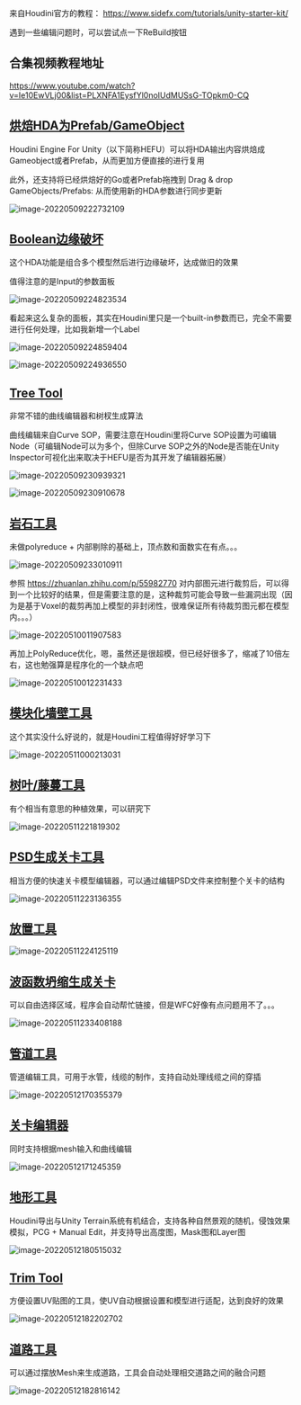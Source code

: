 来自Houdini官方的教程： https://www.sidefx.com/tutorials/unity-starter-kit/

遇到一些编辑问题时，可以尝试点一下ReBuild按钮

## 合集视频教程地址

https://www.youtube.com/watch?v=Ie10EwVLj00&list=PLXNFA1EysfYl0noIUdMUSsG-TOpkm0-CQ

## [烘焙HDA为Prefab/GameObject](https://www.youtube.com/watch?v=3vEruVSf8kc&list=PLXNFA1EysfYl0noIUdMUSsG-TOpkm0-CQ&index=2)

Houdini Engine For Unity（以下简称HEFU）可以将HDA输出内容烘焙成Gameobject或者Prefab，从而更加方便直接的进行复用

此外，还支持将已经烘焙好的Go或者Prefab拖拽到 Drag & drop GameObjects/Prefabs: 从而使用新的HDA参数进行同步更新

![image-20220509222732109](readme.assets/image-20220509222732109.png)

## [Boolean边缘破坏](https://www.youtube.com/watch?v=cpIbKQm6WBM&list=PLXNFA1EysfYl0noIUdMUSsG-TOpkm0-CQ&index=7)

这个HDA功能是组合多个模型然后进行边缘破坏，达成做旧的效果

值得注意的是Input的参数面板

![image-20220509224823534](readme.assets/image-20220509224823534.png)

看起来这么复杂的面板，其实在Houdini里只是一个built-in参数而已，完全不需要进行任何处理，比如我新增一个Label

![image-20220509224859404](readme.assets/image-20220509224859404.png)

![image-20220509224936550](readme.assets/image-20220509224936550.png)

## [Tree Tool](https://www.youtube.com/watch?v=rghCh8A4LXg&list=PLXNFA1EysfYl0noIUdMUSsG-TOpkm0-CQ&index=3)

非常不错的曲线编辑器和树杈生成算法

曲线编辑来自Curve SOP，需要注意在Houdini里将Curve SOP设置为可编辑Node（可编辑Node可以为多个，但除Curve SOP之外的Node是否能在Unity Inspector可视化出来取决于HEFU是否为其开发了编辑器拓展）

![image-20220509230939321](readme.assets/image-20220509230939321.png)

![image-20220509230910678](readme.assets/image-20220509230910678.png)



## [岩石工具](https://www.youtube.com/watch?v=l3akQ1x5vzQ&list=PLXNFA1EysfYl0noIUdMUSsG-TOpkm0-CQ&index=4)

未做polyreduce + 内部剔除的基础上，顶点数和面数实在有点。。。

![image-20220509233010911](readme.assets/image-20220509233010911.png)

参照 https://zhuanlan.zhihu.com/p/55982770 对内部图元进行裁剪后，可以得到一个比较好的结果，但是需要注意的是，这种裁剪可能会导致一些漏洞出现（因为是基于Voxel的裁剪再加上模型的非封闭性，很难保证所有待裁剪图元都在模型内。。。）

![image-20220510011907583](readme.assets/image-20220510011907583.png)

再加上PolyReduce优化，嗯，虽然还是很超模，但已经好很多了，缩减了10倍左右，这也勉强算是程序化的一个缺点吧

![image-20220510012231433](readme.assets/image-20220510012231433.png)

## [模块化墙壁工具](https://www.youtube.com/watch?v=95-gmPzMgiE&list=PLXNFA1EysfYl0noIUdMUSsG-TOpkm0-CQ&index=5)

这个其实没什么好说的，就是Houdini工程值得好好学习下

![image-20220511000213031](readme.assets/image-20220511000213031.png)



## [树叶/藤蔓工具](https://www.youtube.com/watch?v=pTJtI4vymag&list=PLXNFA1EysfYl0noIUdMUSsG-TOpkm0-CQ&index=6)

有个相当有意思的种植效果，可以研究下

![image-20220511221819302](readme.assets/image-20220511221819302.png)

## [PSD生成关卡工具](https://www.youtube.com/watch?v=RCD0zLM-vi4&list=PLXNFA1EysfYl0noIUdMUSsG-TOpkm0-CQ&index=8)

相当方便的快速关卡模型编辑器，可以通过编辑PSD文件来控制整个关卡的结构

![image-20220511223136355](readme.assets/image-20220511223136355.png)



## [放置工具](https://www.youtube.com/watch?v=mTbQN5OuOhk&list=PLXNFA1EysfYl0noIUdMUSsG-TOpkm0-CQ&index=9)

![image-20220511224125119](readme.assets/image-20220511224125119.png)

## [波函数坍缩生成关卡](https://www.youtube.com/watch?v=mgWftkTq1XU&list=PLXNFA1EysfYl0noIUdMUSsG-TOpkm0-CQ&index=10)

可以自由选择区域，程序会自动帮忙链接，但是WFC好像有点问题用不了。。。

![image-20220511233408188](readme.assets/image-20220511233408188.png)



## [管道工具](https://www.youtube.com/watch?v=VxnHOnm3hCg&list=PLXNFA1EysfYl0noIUdMUSsG-TOpkm0-CQ&index=11)

管道编辑工具，可用于水管，线缆的制作，支持自动处理线缆之间的穿插

![image-20220512170355379](readme.assets/image-20220512170355379.png)



## [关卡编辑器](https://www.youtube.com/watch?v=MoGSdEbF3To&list=PLXNFA1EysfYl0noIUdMUSsG-TOpkm0-CQ&index=12)

同时支持根据mesh输入和曲线编辑

![image-20220512171245359](readme.assets/image-20220512171245359.png)



## [地形工具](https://www.youtube.com/watch?v=BiX3Xpi_fYQ&list=PLXNFA1EysfYl0noIUdMUSsG-TOpkm0-CQ&index=13)

Houdini导出与Unity Terrain系统有机结合，支持各种自然景观的随机，侵蚀效果模拟，PCG + Manual Edit，并支持导出高度图，Mask图和Layer图

![image-20220512180515032](readme.assets/image-20220512180515032.png)

## [Trim Tool](https://www.youtube.com/watch?v=cq_d-ZppqdI&list=PLXNFA1EysfYl0noIUdMUSsG-TOpkm0-CQ&index=14)

方便设置UV贴图的工具，使UV自动根据设置和模型进行适配，达到良好的效果

![image-20220512182202702](readme.assets/image-20220512182202702.png)

## [道路工具](https://www.youtube.com/watch?v=k4mcpHCacvg&list=PLXNFA1EysfYl0noIUdMUSsG-TOpkm0-CQ&index=15)

可以通过摆放Mesh来生成道路，工具会自动处理相交道路之间的融合问题

![image-20220512182816142](readme.assets/image-20220512182816142.png)